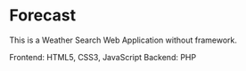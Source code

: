 # Forecast
This is a Weather Search Web Application without framework.

Frontend: HTML5, CSS3, JavaScript
Backend: PHP
